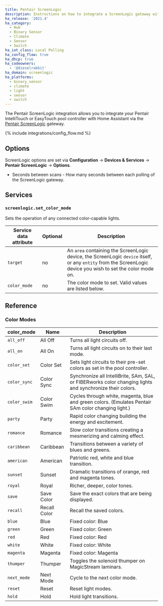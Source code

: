 ```yaml
---
title: Pentair ScreenLogic
description: Instructions on how to integrate a ScreenLogic gateway within Home Assistant.
ha_release: '2021.4'
ha_category:
  - Hub
  - Binary Sensor
  - Climate
  - Sensor
  - Switch
ha_iot_class: Local Polling
ha_config_flow: true
ha_dhcp: true
ha_codeowners:
  - '@dieselrabbit'
ha_domain: screenlogic
ha_platforms:
  - binary_sensor
  - climate
  - light
  - sensor
  - switch
---
```


The Pentair ScreenLogic integration allows you to integrate your Pentair IntelliTouch or EasyTouch pool controller with Home Assistant via the [Pentair ScreenLogic](https://www.pentair.com/en-us/products/residential/pool-spa-equipment/pool-automation/screenlogic2_interfaceforintellitouchandeasytouchautomationsystems.html) gateway.

{% include integrations/config_flow.md %}

## Options

ScreenLogic options are set via **Configuration** -> **Devices & Services** -> **Pentair ScreenLogic** -> **Options**.

* Seconds between scans - How many seconds between each polling of the ScreenLogic gateway.

## Services

### `screenlogic.set_color_mode`

Sets the operation of any connected color-capable lights.

| Service data attribute | Optional | Description                                                                                                                                                  |
| ---------------------- | -------- | ------------------------------------------------------------------------------------------------------------------------------------------------------------ |
| `target`               | no       | An `area` containing the ScreenLogic device, the ScreenLogic `device` itself, or any `entity` from the ScreenLogic device you wish to set the color mode on. |
| `color_mode`           | no       | The color mode to set. Valid values are listed below.                                                                                                        |

## Reference

### Color Modes

| color_mode   | Name         | Description                                                                                               |
| ------------ | ------------ | --------------------------------------------------------------------------------------------------------- |
| `all_off`    | All Off      | Turns all light circuits off.                                                                             |
| `all_on`     | All On       | Turns all light circuits on to their last mode.                                                           |
| `color_set`  | Color Set    | Sets light circuits to their pre-set colors as set in the pool controller.                                |
| `color_sync` | Color Sync   | Synchronize all IntelliBrite, SAm, SAL, or FIBERworks color changing lights and synchronize their colors. |
| `color_swim` | Color Swim   | Cycles through white, magenta, blue and green colors. (Emulates Pentair SAm color changing light.)        |
| `party`      | Party        | Rapid color changing building the energy and excitement.                                                  |
| `romance`    | Romance      | Slow color transitions creating a mesmerizing and calming effect.                                         |
| `caribbean`  | Caribbean    | Transitions between a variety of blues and greens.                                                        |
| `american`   | American     | Patriotic red, white and blue transition.                                                                 |
| `sunset`     | Sunset       | Dramatic transitions of orange, red and magenta tones.                                                    |
| `royal`      | Royal        | Richer, deeper, color tones.                                                                              |
| `save`       | Save Color   | Save the exact colors that are being displayed.                                                           |
| `recall`     | Recall Color | Recall the saved colors.                                                                                  |
| `blue`       | Blue         | Fixed color: Blue                                                                                         |
| `green`      | Green        | Fixed color: Green                                                                                        |
| `red`        | Red          | Fixed color: Red                                                                                          |
| `white`      | White        | Fixed color: White                                                                                        |
| `magenta`    | Magenta      | Fixed color: Magenta                                                                                      |
| `thumper`    | Thumper      | Toggles the solenoid thumper on MagicStream laminars.                                                     |
| `next_mode`  | Next Mode    | Cycle to the next color mode.                                                                             |
| `reset`      | Reset        | Reset light modes.                                                                                        |
| `hold`       | Hold         | Hold light transitions.                                                                                   |
